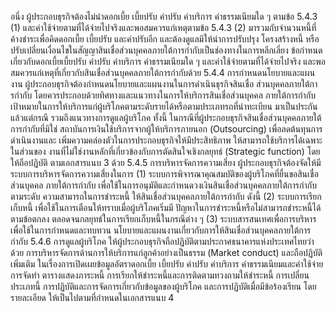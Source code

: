 อนึ่ง ผู้ประกอบธุรกิจต้องไม่นำดอกเบี้ย เบี้ยปรับ ค่าปรับ ค่าบริการ
ค่าธรรมเนียมใด ๆ ตามข้อ 5.4.3 (1) และค่าใช้จ่ายตามที่ได้จ่ายไปจริงและพอสมควรแก่เหตุตามข้อ 5.4.3 (2)
มารวมกับจำนวนหนี้ที่ค้างชำระเพื่อคิดดอกเบี้ย เบี้ยปรับ และค่าปรับอีก และต้องดูแลมิให้นำการปรับปรุง
โครงสร้างหนี้ หรือปรับเปลี่ยนเงื่อนไขในสัญญาสินเชื่อส่วนบุคคลภายใต้การกำกับเป็นช่องทางในการหลีกเลี่ยง
ข้อกําหนดเกี่ยวกับดอกเบี้ยเบี้ยปรับ ค่าปรับ ค่าบริการ ค่าธรรมเนียมใด ๆ และค่าใช้จ่ายตามที่ได้จ่ายไปจริง
และพอสมควรแก่เหตุที่เกี่ยวกับสินเชื่อส่วนบุคคลภายใต้การกำกับด้วย
5.4.4 การกำหนดนโยบายและแผนงาน
ผู้ประกอบธุรกิจต้องกําหนดนโยบายและแผนงานในการดำเนินธุรกิจสินเชื่อ
ส่วนบุคคลภายใต้การกํากับ โดยควรประกอบด้วยทิศทางและแนวทางในการให้บริการสินเชื่อส่วนบุคคล
ภายใต้การกํากับเป้าหมายในการให้บริการแก่ผู้บริโภคตามระดับรายได้หรือตามประเภทรถที่นำทะเบียน
มาเป็นประกัน แล้วแต่กรณี รวมถึงแนวทางการดูแลผู้บริโภค
ทั้งนี้ ในกรณีที่ผู้ประกอบธุรกิจสินเชื่อส่วนบุคคลภายใต้การกำกับที่มิใช่
สถาบันการเงินใช้บริการจากผู้ให้บริการภายนอก (Outsourcing) เพื่อลดต้นทุนการดำเนินงานและ
เพิ่มความคล่องตัวในการประกอบธุรกิจให้มีประสิทธิภาพ ให้สามารถใช้บริการได้เฉพาะในส่วนของ
งานที่ไม่ใช่งานหลักที่เกี่ยวข้องกับการตัดสินใจเชิงกลยุทธ์ (Strategic function) โดยให้ถือปฏิบัติ
ตามเอกสารแนบ 3 ด้วย
5.4.5 การบริหารจัดการความเสี่ยง
ผู้ประกอบธุรกิจต้องจัดให้มีระบบการบริหารจัดการความเสี่ยงในการ
(1) ระบบการพิจารณาคุณสมบัติของผู้บริโภคที่ยื่นขอสินเชื่อส่วนบุคคล
ภายใต้การกำกับ เพื่อใช้ในการอนุมัติและกำหนดวงเงินสินเชื่อส่วนบุคคลภายใต้การกำกับตามระดับ
ความสามารถในการชำระหนี้
ให้สินเชื่อส่วนบุคคลภายใต้การกำกับ ดังนี้
(2) ระบบการเรียกเก็บหนี้ เพื่อใช้ในการเตือนให้ทราบเมื่อผู้บริโภคเริ่มมี
ปัญหาในการชำระหนี้หรือไม่สามารถชำระหนี้ได้ตามข้อตกลง ตลอดจนกลยุทธ์ในการเรียกเก็บหนี้ในกรณีต่าง ๆ
(3) ระบบสารสนเทศเพื่อการบริหาร เพื่อใช้ในการกําหนดและทบทวน
นโยบายและแผนงานเกี่ยวกับการให้สินเชื่อส่วนบุคคลภายใต้การกำกับ
5.4.6 การดูแลผู้บริโภค
ให้ผู้ประกอบธุรกิจถือปฏิบัติตามประกาศธนาคารแห่งประเทศไทยว่าด้วย
การบริหารจัดการด้านการให้บริการแก่ลูกค้าอย่างเป็นธรรม (Market conduct) และถือปฏิบัติเพิ่มเติม
ในเรื่องการเปิดเผยข้อมูลอัตราดอกเบี้ย เบี้ยปรับ ค่าปรับ ค่าบริการ ค่าธรรมเนียมและค่าใช้จ่ายการจัดทำ
ตารางแสดงภาระหนี้ การเรียกให้ชำระหนี้และการติดตามทวงถามให้ชำระหนี้ การเปลี่ยนประเภทนี้
การปฏิบัติและการจัดการเกี่ยวกับข้อมูลของผู้บริโภค และการปฏิบัติเมื่อมีข้อร้องเรียน โดยรายละเอียด
ให้เป็นไปตามที่กําหนดในเอกสารแนบ 4
